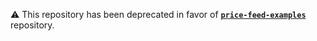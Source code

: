 ⚠️ This repository has been deprecated in favor of [**`price-feed-examples`**](https://github.com/stampery-labs/witnet-price-feeds-examples) repository.
